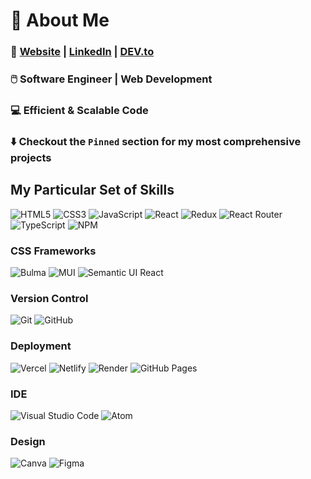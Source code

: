 <!--
**Blujay0/Blujay0** is a ✨ _special_ ✨ repository because its `README.md` (this file) appears on your GitHub profile.

Here are some ideas to get you started:

- 🔭 I’m currently working on ...
- 🌱 I’m currently learning ...
- 👯 I’m looking to collaborate on ...
- 🤔 I’m looking for help with ...
- 💬 Ask me about ...
- 📫 How to reach me: ...
- 😄 Pronouns: ...
- ⚡ Fun fact: ...
-->
# 👋 About Me 

### 📄 <a href="https://jay-lim-dev.netlify.app" target="_blank">Website</a>&nbsp;|&nbsp;<a href="https://www.linkedin.com/in/jay-y-lim/" target="_blank">LinkedIn</a>&nbsp;|&nbsp;<a href="https://dev.to/blujay0" target="_blank">DEV.to</a>
### 🖱️ Software Engineer | Web Development
<!-- #### 💼 Open to new employment opportunities!-->
### 💻 Efficient & Scalable Code
### ⬇️ Checkout the `Pinned` section for my most comprehensive projects

## My Particular Set of Skills
![HTML5](https://img.shields.io/badge/html5-%23E34F26.svg?style=for-the-badge&logo=html5&logoColor=white) ![CSS3](https://img.shields.io/badge/css3-%231572B6.svg?style=for-the-badge&logo=css3&logoColor=white)  ![JavaScript](https://img.shields.io/badge/javascript-%23323330.svg?style=for-the-badge&logo=javascript&logoColor=%23F7DF1E) ![React](https://img.shields.io/badge/react-gray.svg?style=for-the-badge&logo=react&logoColor=%2361DAFB) ![Redux](https://img.shields.io/badge/redux-%23593d88.svg?style=for-the-badge&logo=redux&logoColor=white) ![React Router](https://img.shields.io/badge/React_Router-CA4245?style=for-the-badge&logo=react-router&logoColor=white) <!-- ![Next JS](https://img.shields.io/badge/Next.js-black?style=for-the-badge&logo=next.js&logoColor=white) --> ![TypeScript](https://img.shields.io/static/v1?style=for-the-badge&message=TypeScript&color=3178C6&logo=TypeScript&logoColor=FFFFFF&label=) <!-- ![NodeJS](https://img.shields.io/badge/node.js-6DA55F?style=for-the-badge&logo=node.js&logoColor=white) --> <!-- ![Express.js](https://img.shields.io/badge/express.js-black.svg?style=for-the-badge&logo=express&logoColor=white) --> ![NPM](https://img.shields.io/badge/NPM-%23CB3837.svg?style=for-the-badge&logo=npm&logoColor=white)

### CSS Frameworks
![Bulma](https://img.shields.io/static/v1?style=for-the-badge&message=Bulma&color=005791&logo=Bulma&logoColor=00D1B2&label=) ![MUI](https://img.shields.io/badge/Material%20UI-%230081CB.svg?style=for-the-badge&logo=mui&logoColor=white) ![Semantic UI React](https://img.shields.io/badge/Semantic%20UI-484848.svg?style=for-the-badge&logo=SemanticUIReact&logoColor=white) <!-- ![TailwindCSS](https://img.shields.io/badge/Tailwind_CSS-0b1121?style=for-the-badge&logo=tailwind-css&logoColor=white) -->

<!-- ### Database
![SQL](https://img.shields.io/badge/SQL-CC2927?style=for-the-badge&logo=microsoftsqlserver&logoColor=#CC2927) ![SQLite](https://img.shields.io/badge/SQLite-07405E?style=for-the-badge&logo=sqlite&logoColor=white)![MongoDB](https://img.shields.io/badge/MongoDB-4EA94B?style=for-the-badge&logo=mongodb&logoColor=white) ![PostgreSQL](https://img.shields.io/badge/PostgreSQL-316192?style=for-the-badge&logo=postgresql&logoColor=white) <!-- ![MySQL](https://img.shields.io/badge/MySQL-005C84?style=for-the-badge&logo=mysql&logoColor=white) --> <!-- ![GraphQL](https://img.shields.io/static/v1?style=for-the-badge&message=GraphQL&color=E10098&logo=GraphQL&logoColor=FFFFFF&label=) --> 

### Version Control
![Git](https://img.shields.io/badge/git-%23F05033.svg?style=for-the-badge&logo=git&logoColor=white) ![GitHub](https://img.shields.io/badge/github-%23121011.svg?style=for-the-badge&logo=github&logoColor=white)

### Deployment
![Vercel](https://img.shields.io/static/v1?style=for-the-badge&message=Vercel&color=000000&logo=Vercel&logoColor=FFFFFF&label=) ![Netlify](https://img.shields.io/static/v1?style=for-the-badge&message=Netlify&color=0014ed&logo=Netlify&logoColor=00C7B7&label=) ![Render](https://img.shields.io/static/v1?style=for-the-badge&message=Render&color=232a55&logo=Render&logoColor=46E3B7&label=) <!-- ![Firebase](https://img.shields.io/static/v1?style=for-the-badge&message=Firebase&color=f53702&logo=Firebase&logoColor=FFCA28&label=) --> ![GitHub Pages](https://img.shields.io/static/v1?style=for-the-badge&message=GitHub+Pages&color=3a4d43&logo=GitHub+Pages&logoColor=FFFFFF&label=)



### IDE
![Visual Studio Code](https://img.shields.io/badge/Visual%20Studio%20Code-0078d7.svg?style=for-the-badge&logo=visual-studio-code&logoColor=white) ![Atom](https://img.shields.io/badge/Atom-66595C?style=for-the-badge&logo=Atom&logoColor=white)

### Design
![Canva](https://img.shields.io/badge/Canva-021691.svg?&style=for-the-badge&logo=Canva&logoColor=lightblue) ![Figma](https://img.shields.io/badge/Figma-F24E1E?style=for-the-badge&logo=figma&logoColor=white)
